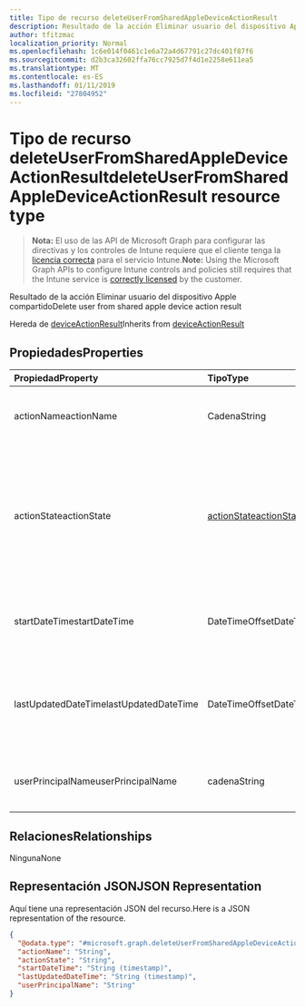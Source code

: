 ```yaml
---
title: Tipo de recurso deleteUserFromSharedAppleDeviceActionResult
description: Resultado de la acción Eliminar usuario del dispositivo Apple compartido
author: tfitzmac
localization_priority: Normal
ms.openlocfilehash: 1c6e014f0461c1e6a72a4d67791c27dc401f87f6
ms.sourcegitcommit: d2b3ca32602ffa76cc7925d7f4d1e2258e611ea5
ms.translationtype: MT
ms.contentlocale: es-ES
ms.lasthandoff: 01/11/2019
ms.locfileid: "27804952"
---
```

# <a name="deleteuserfromsharedappledeviceactionresult-resource-type"></a><span data-ttu-id="c8577-103">Tipo de recurso deleteUserFromSharedAppleDeviceActionResult</span><span class="sxs-lookup"><span data-stu-id="c8577-103">deleteUserFromSharedAppleDeviceActionResult resource type</span></span>

> <span data-ttu-id="c8577-104">**Nota:** El uso de las API de Microsoft Graph para configurar las directivas y los controles de Intune requiere que el cliente tenga la [licencia correcta](https://go.microsoft.com/fwlink/?linkid=839381) para el servicio Intune.</span><span class="sxs-lookup"><span data-stu-id="c8577-104">**Note:** Using the Microsoft Graph APIs to configure Intune controls and policies still requires that the Intune service is [correctly licensed](https://go.microsoft.com/fwlink/?linkid=839381) by the customer.</span></span>

<span data-ttu-id="c8577-105">Resultado de la acción Eliminar usuario del dispositivo Apple compartido</span><span class="sxs-lookup"><span data-stu-id="c8577-105">Delete user from shared apple device action result</span></span>

<span data-ttu-id="c8577-106">Hereda de [deviceActionResult](../resources/intune-devices-deviceactionresult.md)</span><span class="sxs-lookup"><span data-stu-id="c8577-106">Inherits from [deviceActionResult](../resources/intune-devices-deviceactionresult.md)</span></span>

## <a name="properties"></a><span data-ttu-id="c8577-107">Propiedades</span><span class="sxs-lookup"><span data-stu-id="c8577-107">Properties</span></span>
|<span data-ttu-id="c8577-108">Propiedad</span><span class="sxs-lookup"><span data-stu-id="c8577-108">Property</span></span>|<span data-ttu-id="c8577-109">Tipo</span><span class="sxs-lookup"><span data-stu-id="c8577-109">Type</span></span>|<span data-ttu-id="c8577-110">Descripción</span><span class="sxs-lookup"><span data-stu-id="c8577-110">Description</span></span>|
|:---|:---|:---|
|<span data-ttu-id="c8577-111">actionName</span><span class="sxs-lookup"><span data-stu-id="c8577-111">actionName</span></span>|<span data-ttu-id="c8577-112">Cadena</span><span class="sxs-lookup"><span data-stu-id="c8577-112">String</span></span>|<span data-ttu-id="c8577-113">Nombre de la acción. Heredado de [deviceActionResult](../resources/intune-devices-deviceactionresult.md)</span><span class="sxs-lookup"><span data-stu-id="c8577-113">Action name Inherited from [deviceActionResult](../resources/intune-devices-deviceactionresult.md)</span></span>|
|<span data-ttu-id="c8577-114">actionState</span><span class="sxs-lookup"><span data-stu-id="c8577-114">actionState</span></span>|[<span data-ttu-id="c8577-115">actionState</span><span class="sxs-lookup"><span data-stu-id="c8577-115">actionState</span></span>](../resources/intune-devices-actionstate.md)|<span data-ttu-id="c8577-116">Estado de la acción Inherited desde [deviceActionResult](../resources/intune-devices-deviceactionresult.md).</span><span class="sxs-lookup"><span data-stu-id="c8577-116">State of the action Inherited from [deviceActionResult](../resources/intune-devices-deviceactionresult.md).</span></span> <span data-ttu-id="c8577-117">Los valores posibles son: `none`, `pending`, `canceled`, `active`, `done`, `failed` y `notSupported`.</span><span class="sxs-lookup"><span data-stu-id="c8577-117">Possible values are: `none`, `pending`, `canceled`, `active`, `done`, `failed`, `notSupported`.</span></span>|
|<span data-ttu-id="c8577-118">startDateTime</span><span class="sxs-lookup"><span data-stu-id="c8577-118">startDateTime</span></span>|<span data-ttu-id="c8577-119">DateTimeOffset</span><span class="sxs-lookup"><span data-stu-id="c8577-119">DateTimeOffset</span></span>|<span data-ttu-id="c8577-120">Hora en la que se inició la acción. Heredado de [deviceActionResult](../resources/intune-devices-deviceactionresult.md)</span><span class="sxs-lookup"><span data-stu-id="c8577-120">Time the action was initiated Inherited from [deviceActionResult](../resources/intune-devices-deviceactionresult.md)</span></span>|
|<span data-ttu-id="c8577-121">lastUpdatedDateTime</span><span class="sxs-lookup"><span data-stu-id="c8577-121">lastUpdatedDateTime</span></span>|<span data-ttu-id="c8577-122">DateTimeOffset</span><span class="sxs-lookup"><span data-stu-id="c8577-122">DateTimeOffset</span></span>|<span data-ttu-id="c8577-123">Hora en la que se actualizó por última vez el estado de acción. Heredado de [deviceActionResult](../resources/intune-devices-deviceactionresult.md)</span><span class="sxs-lookup"><span data-stu-id="c8577-123">Time the action state was last updated Inherited from [deviceActionResult](../resources/intune-devices-deviceactionresult.md)</span></span>|
|<span data-ttu-id="c8577-124">userPrincipalName</span><span class="sxs-lookup"><span data-stu-id="c8577-124">userPrincipalName</span></span>|<span data-ttu-id="c8577-125">cadena</span><span class="sxs-lookup"><span data-stu-id="c8577-125">String</span></span>|<span data-ttu-id="c8577-126">Nombre principal de usuario del usuario que se va a eliminar.</span><span class="sxs-lookup"><span data-stu-id="c8577-126">User principal name of the user to be deleted</span></span>|

## <a name="relationships"></a><span data-ttu-id="c8577-127">Relaciones</span><span class="sxs-lookup"><span data-stu-id="c8577-127">Relationships</span></span>
<span data-ttu-id="c8577-128">Ninguna</span><span class="sxs-lookup"><span data-stu-id="c8577-128">None</span></span>
## <a name="json-representation"></a><span data-ttu-id="c8577-129">Representación JSON</span><span class="sxs-lookup"><span data-stu-id="c8577-129">JSON Representation</span></span>
<span data-ttu-id="c8577-130">Aquí tiene una representación JSON del recurso.</span><span class="sxs-lookup"><span data-stu-id="c8577-130">Here is a JSON representation of the resource.</span></span>
<!-- {
  "blockType": "resource",
  "@odata.type": "microsoft.graph.deleteUserFromSharedAppleDeviceActionResult"
}
-->
``` json
{
  "@odata.type": "#microsoft.graph.deleteUserFromSharedAppleDeviceActionResult",
  "actionName": "String",
  "actionState": "String",
  "startDateTime": "String (timestamp)",
  "lastUpdatedDateTime": "String (timestamp)",
  "userPrincipalName": "String"
}
```



